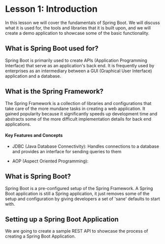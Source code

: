 # Lesson 1: Introduction
In this lesson we will cover the fundamentals of Spring Boot. We will discuss what it is used for, the tools and libraries that it is built upon, and we will create a demo application to showcase some of the basic functionality.

## What is Spring Boot used for?
Spring Boot is primarily used to create APIs (Application Programming Interface) that serve as an application's back end. It is frequently used by enterprises as an intermediary between a GUI (Graphical User Interface) application and a database.

## What is the Spring Framework?
The Spring Framework is a collection of libraries and configurations that take care of the more mundane tasks in creating a web application. It gained popularity because it significantly speeds up development time and abstracts some of the more difficult implementation details for back end applications.

#### Key Features and Concepts
- JDBC (Java Database Connectivity): Handles connections to a database and provides an interface for sending queries to them

- AOP (Aspect Oriented Programming): 

## What is Spring Boot?
Spring Boot is a pre-configured setup of the Spring Framework. A Spring Boot application is still a Spring application, it just removes some of the setup and configuration by giving developers a set of 'sane' defaults to start with.

## Setting up a Spring Boot Application
We are going to create a sample REST API to showcase the process of creating a Spring Boot Application.
